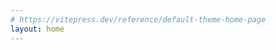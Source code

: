 ```yaml
---
# https://vitepress.dev/reference/default-theme-home-page
layout: home
---
```


<Blog2 />

<script setup>
import Blog2 from './src/Blog2.vue'
</script>
